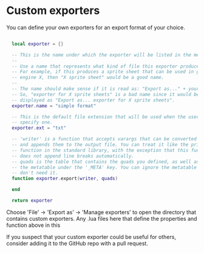 # Custom exporters

You can define your own exporters for an export format of your choice.

```lua

  local exporter = {}

  -- This is the name under which the exporter will be listed in the menu.
  --
  -- Use a name that represents what kind of file this exporter produces.
  -- For example, if this produces a sprite sheet that can be used in game
  -- engine X, then "X sprite sheet" would be a good name.
  --
  -- The name should make sense if it is read as: "Export as..." + your name.
  -- So, "exporter for X sprite sheets" is a bad name since it would be
  -- displayed as "Export as... exporter for X sprite sheets".
  exporter.name = "simple format"

  -- This is the default file extension that will be used when the user does not
  -- specify one.
  exporter.ext = "txt"

  -- 'writer' is a function that accepts varargs that can be converted to string
  -- and appends them to the output file. You can treat it like the print()
  -- function in the standard library, with the exception that this function
  -- does not append line breaks automatically.
  -- quads is the table that contains the quads you defined, as well as
  -- the metatable under the '_META' key. You can ignore the metatable if you
  -- don't need it.
  function exporter.export(writer, quads)

  end

  return exporter

```

Choose 'File' -> 'Export as' -> 'Manage exporters' to open the directory that
contains custom exporters. Any .lua files here that define the properties and
function above in this


If you suspect that your custom exporter could be useful for others, consider
adding it to the GitHub repo with a pull request.
